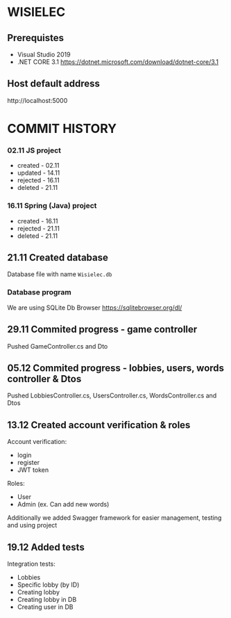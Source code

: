 # WISIELEC
## Prerequistes
- Visual Studio 2019
- .NET CORE 3.1 https://dotnet.microsoft.com/download/dotnet-core/3.1 

## Host default address
http://localhost:5000

# COMMIT HISTORY

### 02.11 JS project
- created - 02.11
- updated - 14.11
- rejected - 16.11
- deleted - 21.11

### 16.11 Spring (Java) project
- created - 16.11
- rejected - 21.11
- deleted - 21.11

## 21.11 Created database
Database file with name `Wisielec.db`
### Database program
We are using SQLite Db Browser https://sqlitebrowser.org/dl/

## 29.11 Commited progress - game controller
Pushed GameController.cs and Dto

## 05.12 Commited progress - lobbies, users, words controller & Dtos 
Pushed LobbiesController.cs, UsersController.cs, WordsController.cs and Dtos

## 13.12 Created account verification & roles
Account verification:
- login
- register
- JWT token

Roles:
- User
- Admin (ex. Can add new words)

Additionally we added Swagger framework for easier management, testing and using project 

## 19.12 Added tests

Integration tests:
- Lobbies
- Specific lobby (by ID)
- Creating lobby 
- Creating lobby in DB
- Creating user in DB
 




